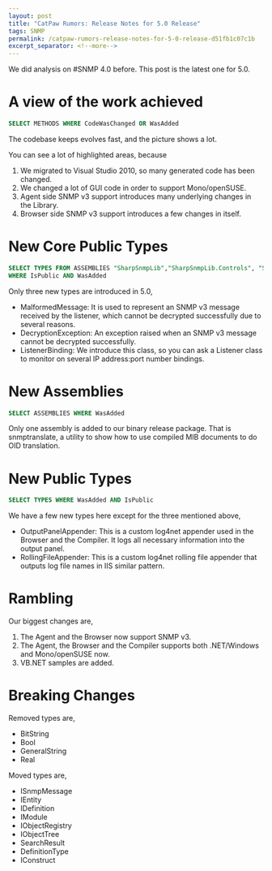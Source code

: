 ```yaml
---
layout: post
title: "CatPaw Rumors: Release Notes for 5.0 Release"
tags: SNMP
permalink: /catpaw-rumors-release-notes-for-5-0-release-d51fb1c07c1b
excerpt_separator: <!--more-->
---
```

We did analysis on #SNMP 4.0 before. This post is the latest one for 5.0.
<!--more-->

# A view of the work achieved

``` sql
SELECT METHODS WHERE CodeWasChanged OR WasAdded
```

The codebase keeps evolves fast, and the picture shows a lot.

You can see a lot of highlighted areas, because

1. We migrated to Visual Studio 2010, so many generated code has been changed.
1. We changed a lot of GUI code in order to support Mono/openSUSE.
1. Agent side SNMP v3 support introduces many underlying changes in the Library.
1. Browser side SNMP v3 support introduces a few changes in itself.

# New Core Public Types

``` sql
SELECT TYPES FROM ASSEMBLIES "SharpSnmpLib","SharpSnmpLib.Controls", "SharpSnmpLib.Mib"
WHERE IsPublic AND WasAdded
```

Only three new types are introduced in 5.0,

* MalformedMessage: It is used to represent an SNMP v3 message received by the listener, which cannot be decrypted successfully due to several reasons.
* DecryptionException: An exception raised when an SNMP v3 message cannot be decrypted successfully.
* ListenerBinding: We introduce this class, so you can ask a Listener class to monitor on several IP address:port number bindings.

# New Assemblies

``` sql
SELECT ASSEMBLIES WHERE WasAdded
```

Only one assembly is added to our binary release package. That is snmptranslate, a utility to show how to use compiled MIB documents to do OID translation.

# New Public Types

``` sql
SELECT TYPES WHERE WasAdded AND IsPublic
```

We have a few new types here except for the three mentioned above,

* OutputPanelAppender: This is a custom log4net appender used in the Browser and the Compiler. It logs all necessary information into the output panel.
* RollingFileAppender: This is a custom log4net rolling file appender that outputs log file names in IIS similar pattern.

# Rambling

Our biggest changes are,

1. The Agent and the Browser now support SNMP v3.
1. The Agent, the Browser and the Compiler supports both .NET/Windows and Mono/openSUSE now.
1. VB.NET samples are added.

# Breaking Changes

Removed types are,

* BitString
* Bool
* GeneralString
* Real

Moved types are,

* ISnmpMessage
* IEntity
* IDefinition
* IModule
* IObjectRegistry
* IObjectTree
* SearchResult
* DefinitionType
* IConstruct
